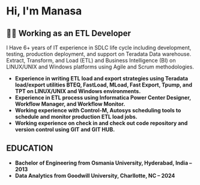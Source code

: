 
<h1>Hi, I'm Manasa
<h2>👨‍💻 Working as an ETL Developer</h2>

I Have 6+ years of IT experience in SDLC life cycle including development, testing, production deployment, and support on Teradata Data warehouse. Extract, Transform, and Load (ETL) and Business Intelligence (BI) on LINUX/UNIX and Windows platforms using Agile and Scrum methodologies.
  - <b>Experience in writing ETL load and export strategies using Teradata load/export utilities BTEQ, FastLoad, MLoad, Fast Export, Tpump, and TPT on LINUX/UNIX and Windows environments.</b>
  - <b>Experience in ETL process using Informatica Power Center Designer, Workflow Manager, and Workflow Monitor.</b>
  - <b>Working experience with Control-M, Autosys scheduling tools to schedule and monitor production ETL load jobs.</b>
  - <b>Working experience on check in and check out code repository and version control using GIT and GIT HUB.</b>

<h2>EDUCATION</h2>

- <b>Bachelor of Engineering from Osmania University, Hyderabad, India – 2013</b>
- <b>Data Analytics from Goodwill University, Charllotte, NC – 2024</b>
<!---
Marikanti26/Marikanti26 is a ✨ special ✨ repository because its `README.md` (this file) appears on your GitHub profile.
You can click the Preview link to take a look at your changes.
--->

